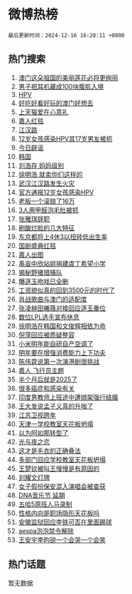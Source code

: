 # 微博热榜

`最后更新时间：2024-12-16 16:20:11 +0800`

## 热门搜索

1. [澳门这朵祖国的美丽莲花必将更绚丽](https://m.weibo.cn/search?containerid=100103type%3D1%26t%3D10%26q%3D%23%E6%BE%B3%E9%97%A8%E8%BF%99%E6%9C%B5%E7%A5%96%E5%9B%BD%E7%9A%84%E7%BE%8E%E4%B8%BD%E8%8E%B2%E8%8A%B1%E5%BF%85%E5%B0%86%E6%9B%B4%E7%BB%9A%E4%B8%BD%23&stream_entry_id=51&isnewpage=1&extparam=seat%3D1%26filter_type%3Drealtimehot%26stream_entry_id%3D51%26q%3D%2523%25E6%25BE%25B3%25E9%2597%25A8%25E8%25BF%2599%25E6%259C%25B5%25E7%25A5%2596%25E5%259B%25BD%25E7%259A%2584%25E7%25BE%258E%25E4%25B8%25BD%25E8%258E%25B2%25E8%258A%25B1%25E5%25BF%2585%25E5%25B0%2586%25E6%259B%25B4%25E7%25BB%259A%25E4%25B8%25BD%2523%26dgr%3D0%26c_type%3D51%26cate%3D10103%26pos%3D0%26display_time%3D1734337209%26pre_seqid%3D17343372098230179389602)
1. [男子把耳机藏成100块腹肌入境](https://m.weibo.cn/search?containerid=100103type%3D1%26t%3D10%26q%3D%23%E7%94%B7%E5%AD%90%E6%8A%8A%E8%80%B3%E6%9C%BA%E8%97%8F%E6%88%90100%E5%9D%97%E8%85%B9%E8%82%8C%E5%85%A5%E5%A2%83%23&stream_entry_id=31&isnewpage=1&extparam=seat%3D1%26filter_type%3Drealtimehot%26flag%3D1%26c_type%3D31%26cate%3D5001%26pos%3D0%26band_rank%3D1%26stream_entry_id%3D31%26q%3D%2523%25E7%2594%25B7%25E5%25AD%2590%25E6%258A%258A%25E8%2580%25B3%25E6%259C%25BA%25E8%2597%258F%25E6%2588%2590100%25E5%259D%2597%25E8%2585%25B9%25E8%2582%258C%25E5%2585%25A5%25E5%25A2%2583%2523%26dgr%3D0%26lcate%3D5001%26realpos%3D1%26display_time%3D1734337209%26pre_seqid%3D17343372098230179389602)
1. [HPV](https://m.weibo.cn/search?containerid=100103type%3D1%26t%3D10%26q%3DHPV&stream_entry_id=31&isnewpage=1&extparam=seat%3D1%26filter_type%3Drealtimehot%26flag%3D0%26c_type%3D31%26cate%3D5001%26pos%3D1%26band_rank%3D2%26stream_entry_id%3D31%26q%3DHPV%26dgr%3D0%26lcate%3D5001%26realpos%3D2%26display_time%3D1734337209%26pre_seqid%3D17343372098230179389602)
1. [好吃好看好玩的澳门好想去](https://m.weibo.cn/search?containerid=100103type%3D1%26t%3D10%26q%3D%23%E5%A5%BD%E5%90%83%E5%A5%BD%E7%9C%8B%E5%A5%BD%E7%8E%A9%E7%9A%84%E6%BE%B3%E9%97%A8%E5%A5%BD%E6%83%B3%E5%8E%BB%23&stream_entry_id=31&isnewpage=1&extparam=seat%3D1%26filter_type%3Drealtimehot%26flag%3D0%26c_type%3D31%26cate%3D5001%26pos%3D2%26band_rank%3D3%26stream_entry_id%3D31%26q%3D%2523%25E5%25A5%25BD%25E5%2590%2583%25E5%25A5%25BD%25E7%259C%258B%25E5%25A5%25BD%25E7%258E%25A9%25E7%259A%2584%25E6%25BE%25B3%25E9%2597%25A8%25E5%25A5%25BD%25E6%2583%25B3%25E5%258E%25BB%2523%26dgr%3D0%26lcate%3D5001%26realpos%3D3%26display_time%3D1734337209%26pre_seqid%3D17343372098230179389602)
1. [上天猫爱在心意礼](https://m.weibo.cn/search?containerid=100103type%3D1%26t%3D10%26q%3D%23%E4%B8%8A%E5%A4%A9%E7%8C%AB%E7%88%B1%E5%9C%A8%E5%BF%83%E6%84%8F%E7%A4%BC%23&stream_entry_id=31&isnewpage=1&extparam=seat%3D1%26filter_type%3Drealtimehot%26c_type%3D31%26topic_ad%3D1%26cate%3D5001%26pos%3D3%26band_rank%3D4%26stream_entry_id%3D31%26q%3D%2523%25E4%25B8%258A%25E5%25A4%25A9%25E7%258C%25AB%25E7%2588%25B1%25E5%259C%25A8%25E5%25BF%2583%25E6%2584%258F%25E7%25A4%25BC%2523%26dgr%3D0%26is_ad_pos%3D1%26adid%3D268507%26lcate%3D5001%26display_time%3D1734337209%26pre_seqid%3D17343372098230179389602)
1. [嘉人红毯](https://m.weibo.cn/search?containerid=100103type%3D1%26t%3D10%26q%3D%E5%98%89%E4%BA%BA%E7%BA%A2%E6%AF%AF&stream_entry_id=31&isnewpage=1&extparam=seat%3D1%26filter_type%3Drealtimehot%26flag%3D1%26c_type%3D31%26cate%3D5001%26pos%3D4%26band_rank%3D4%26stream_entry_id%3D31%26q%3D%25E5%2598%2589%25E4%25BA%25BA%25E7%25BA%25A2%25E6%25AF%25AF%26dgr%3D0%26lcate%3D5001%26realpos%3D4%26display_time%3D1734337209%26pre_seqid%3D17343372098230179389602)
1. [江汉路](https://m.weibo.cn/search?containerid=100103type%3D1%26t%3D10%26q%3D%E6%B1%9F%E6%B1%89%E8%B7%AF&stream_entry_id=31&isnewpage=1&extparam=seat%3D1%26filter_type%3Drealtimehot%26flag%3D1%26c_type%3D31%26cate%3D5001%26pos%3D5%26band_rank%3D5%26stream_entry_id%3D31%26q%3D%25E6%25B1%259F%25E6%25B1%2589%25E8%25B7%25AF%26dgr%3D0%26lcate%3D5001%26realpos%3D5%26display_time%3D1734337209%26pre_seqid%3D17343372098230179389602)
1. [12岁女孩感染HPV其17岁男友被抓](https://m.weibo.cn/search?containerid=100103type%3D1%26t%3D10%26q%3D%2312%E5%B2%81%E5%A5%B3%E5%AD%A9%E6%84%9F%E6%9F%93HPV%E5%85%B617%E5%B2%81%E7%94%B7%E5%8F%8B%E8%A2%AB%E6%8A%93%23&stream_entry_id=31&isnewpage=1&extparam=seat%3D1%26filter_type%3Drealtimehot%26flag%3D2%26c_type%3D31%26cate%3D5001%26pos%3D6%26band_rank%3D6%26stream_entry_id%3D31%26q%3D%252312%25E5%25B2%2581%25E5%25A5%25B3%25E5%25AD%25A9%25E6%2584%259F%25E6%259F%2593HPV%25E5%2585%25B617%25E5%25B2%2581%25E7%2594%25B7%25E5%258F%258B%25E8%25A2%25AB%25E6%258A%2593%2523%26dgr%3D0%26lcate%3D5001%26realpos%3D6%26display_time%3D1734337209%26pre_seqid%3D17343372098230179389602)
1. [今日辟谣](https://m.weibo.cn/search?containerid=100103type%3D1%26t%3D10%26q%3D%23%E4%BB%8A%E6%97%A5%E8%BE%9F%E8%B0%A3%23&stream_entry_id=31&isnewpage=1&extparam=seat%3D1%26filter_type%3Drealtimehot%26c_type%3D31%26cate%3D5001%26pos%3D7%26band_rank%3D7%26stream_entry_id%3D31%26q%3D%2523%25E4%25BB%258A%25E6%2597%25A5%25E8%25BE%259F%25E8%25B0%25A3%2523%26dgr%3D0%26is_ad_pos%3D1%26adid%3D268519%26lcate%3D5001%26display_time%3D1734337209%26pre_seqid%3D17343372098230179389602)
1. [韩国](https://m.weibo.cn/search?containerid=100103type%3D1%26t%3D10%26q%3D%E9%9F%A9%E5%9B%BD&stream_entry_id=31&isnewpage=1&extparam=seat%3D1%26filter_type%3Drealtimehot%26flag%3D2%26c_type%3D31%26cate%3D5001%26pos%3D8%26band_rank%3D7%26stream_entry_id%3D31%26q%3D%25E9%259F%25A9%25E5%259B%25BD%26dgr%3D0%26lcate%3D5001%26realpos%3D7%26display_time%3D1734337209%26pre_seqid%3D17343372098230179389602)
1. [刘浩存 妈妈级别](https://m.weibo.cn/search?containerid=100103type%3D1%26t%3D10%26q%3D%E5%88%98%E6%B5%A9%E5%AD%98+%E5%A6%88%E5%A6%88%E7%BA%A7%E5%88%AB&stream_entry_id=31&isnewpage=1&extparam=seat%3D1%26filter_type%3Drealtimehot%26flag%3D1%26c_type%3D31%26cate%3D5001%26pos%3D9%26band_rank%3D8%26stream_entry_id%3D31%26q%3D%25E5%2588%2598%25E6%25B5%25A9%25E5%25AD%2598%2520%25E5%25A6%2588%25E5%25A6%2588%25E7%25BA%25A7%25E5%2588%25AB%26dgr%3D0%26lcate%3D5001%26realpos%3D8%26display_time%3D1734337209%26pre_seqid%3D17343372098230179389602)
1. [徐明浩 就卖你们这样的](https://m.weibo.cn/search?containerid=100103type%3D1%26t%3D10%26q%3D%E5%BE%90%E6%98%8E%E6%B5%A9+%E5%B0%B1%E5%8D%96%E4%BD%A0%E4%BB%AC%E8%BF%99%E6%A0%B7%E7%9A%84&stream_entry_id=31&isnewpage=1&extparam=seat%3D1%26filter_type%3Drealtimehot%26flag%3D1%26c_type%3D31%26cate%3D5001%26pos%3D10%26band_rank%3D9%26stream_entry_id%3D31%26q%3D%25E5%25BE%2590%25E6%2598%258E%25E6%25B5%25A9%2520%25E5%25B0%25B1%25E5%258D%2596%25E4%25BD%25A0%25E4%25BB%25AC%25E8%25BF%2599%25E6%25A0%25B7%25E7%259A%2584%26dgr%3D0%26lcate%3D5001%26realpos%3D9%26display_time%3D1734337209%26pre_seqid%3D17343372098230179389602)
1. [武汉江汉路发生火灾](https://m.weibo.cn/search?containerid=100103type%3D1%26t%3D10%26q%3D%23%E6%AD%A6%E6%B1%89%E6%B1%9F%E6%B1%89%E8%B7%AF%E5%8F%91%E7%94%9F%E7%81%AB%E7%81%BE%23&stream_entry_id=31&isnewpage=1&extparam=seat%3D1%26filter_type%3Drealtimehot%26flag%3D1%26c_type%3D31%26cate%3D5001%26pos%3D11%26band_rank%3D10%26stream_entry_id%3D31%26q%3D%2523%25E6%25AD%25A6%25E6%25B1%2589%25E6%25B1%259F%25E6%25B1%2589%25E8%25B7%25AF%25E5%258F%2591%25E7%2594%259F%25E7%2581%25AB%25E7%2581%25BE%2523%26dgr%3D0%26lcate%3D5001%26realpos%3D10%26display_time%3D1734337209%26pre_seqid%3D17343372098230179389602)
1. [官方通报12岁女孩感染HPV](https://m.weibo.cn/search?containerid=100103type%3D1%26t%3D10%26q%3D%23%E5%AE%98%E6%96%B9%E9%80%9A%E6%8A%A512%E5%B2%81%E5%A5%B3%E5%AD%A9%E6%84%9F%E6%9F%93HPV%23&stream_entry_id=31&isnewpage=1&extparam=seat%3D1%26filter_type%3Drealtimehot%26flag%3D0%26c_type%3D31%26cate%3D5001%26pos%3D12%26band_rank%3D11%26stream_entry_id%3D31%26q%3D%2523%25E5%25AE%2598%25E6%2596%25B9%25E9%2580%259A%25E6%258A%25A512%25E5%25B2%2581%25E5%25A5%25B3%25E5%25AD%25A9%25E6%2584%259F%25E6%259F%2593HPV%2523%26dgr%3D0%26lcate%3D5001%26realpos%3D11%26display_time%3D1734337209%26pre_seqid%3D17343372098230179389602)
1. [老板一个滚赔了16万](https://m.weibo.cn/search?containerid=100103type%3D1%26t%3D10%26q%3D%23%E8%80%81%E6%9D%BF%E4%B8%80%E4%B8%AA%E6%BB%9A%E8%B5%94%E4%BA%8616%E4%B8%87%23&stream_entry_id=31&isnewpage=1&extparam=seat%3D1%26filter_type%3Drealtimehot%26flag%3D1%26c_type%3D31%26cate%3D5001%26pos%3D13%26band_rank%3D12%26stream_entry_id%3D31%26q%3D%2523%25E8%2580%2581%25E6%259D%25BF%25E4%25B8%2580%25E4%25B8%25AA%25E6%25BB%259A%25E8%25B5%2594%25E4%25BA%258616%25E4%25B8%2587%2523%26dgr%3D0%26lcate%3D5001%26realpos%3D12%26display_time%3D1734337209%26pre_seqid%3D17343372098230179389602)
1. [3人用甲醛泡毛肚被抓](https://m.weibo.cn/search?containerid=100103type%3D1%26t%3D10%26q%3D%233%E4%BA%BA%E7%94%A8%E7%94%B2%E9%86%9B%E6%B3%A1%E6%AF%9B%E8%82%9A%E8%A2%AB%E6%8A%93%23&stream_entry_id=31&isnewpage=1&extparam=seat%3D1%26filter_type%3Drealtimehot%26flag%3D1%26c_type%3D31%26cate%3D5001%26pos%3D14%26band_rank%3D13%26stream_entry_id%3D31%26q%3D%25233%25E4%25BA%25BA%25E7%2594%25A8%25E7%2594%25B2%25E9%2586%259B%25E6%25B3%25A1%25E6%25AF%259B%25E8%2582%259A%25E8%25A2%25AB%25E6%258A%2593%2523%26dgr%3D0%26lcate%3D5001%26realpos%3D13%26display_time%3D1734337209%26pre_seqid%3D17343372098230179389602)
1. [张雅琪辞职](https://m.weibo.cn/search?containerid=100103type%3D1%26t%3D10%26q%3D%E5%BC%A0%E9%9B%85%E7%90%AA%E8%BE%9E%E8%81%8C&stream_entry_id=31&isnewpage=1&extparam=seat%3D1%26filter_type%3Drealtimehot%26flag%3D2%26c_type%3D31%26cate%3D5001%26pos%3D15%26band_rank%3D14%26stream_entry_id%3D31%26q%3D%25E5%25BC%25A0%25E9%259B%2585%25E7%2590%25AA%25E8%25BE%259E%25E8%2581%258C%26dgr%3D0%26lcate%3D5001%26realpos%3D14%26display_time%3D1734337209%26pre_seqid%3D17343372098230179389602)
1. [刷酸烂脸的几大特征](https://m.weibo.cn/search?containerid=100103type%3D1%26t%3D10%26q%3D%23%E5%88%B7%E9%85%B8%E7%83%82%E8%84%B8%E7%9A%84%E5%87%A0%E5%A4%A7%E7%89%B9%E5%BE%81%23&stream_entry_id=31&isnewpage=1&extparam=seat%3D1%26filter_type%3Drealtimehot%26flag%3D0%26c_type%3D31%26cate%3D5001%26pos%3D16%26band_rank%3D15%26stream_entry_id%3D31%26q%3D%2523%25E5%2588%25B7%25E9%2585%25B8%25E7%2583%2582%25E8%2584%25B8%25E7%259A%2584%25E5%2587%25A0%25E5%25A4%25A7%25E7%2589%25B9%25E5%25BE%2581%2523%26dgr%3D0%26lcate%3D5001%26adid%3D268537%26realpos%3D15%26display_time%3D1734337209%26pre_seqid%3D17343372098230179389602)
1. [东京都将上4休3以扭转低出生率](https://m.weibo.cn/search?containerid=100103type%3D1%26t%3D10%26q%3D%23%E4%B8%9C%E4%BA%AC%E9%83%BD%E5%B0%86%E4%B8%8A4%E4%BC%913%E4%BB%A5%E6%89%AD%E8%BD%AC%E4%BD%8E%E5%87%BA%E7%94%9F%E7%8E%87%23&stream_entry_id=31&isnewpage=1&extparam=seat%3D1%26filter_type%3Drealtimehot%26flag%3D2%26c_type%3D31%26cate%3D5001%26pos%3D17%26band_rank%3D16%26stream_entry_id%3D31%26q%3D%2523%25E4%25B8%259C%25E4%25BA%25AC%25E9%2583%25BD%25E5%25B0%2586%25E4%25B8%258A4%25E4%25BC%25913%25E4%25BB%25A5%25E6%2589%25AD%25E8%25BD%25AC%25E4%25BD%258E%25E5%2587%25BA%25E7%2594%259F%25E7%258E%2587%2523%26dgr%3D0%26lcate%3D5001%26realpos%3D16%26display_time%3D1734337209%26pre_seqid%3D17343372098230179389602)
1. [国剧盛典红毯](https://m.weibo.cn/search?containerid=100103type%3D1%26t%3D10%26q%3D%E5%9B%BD%E5%89%A7%E7%9B%9B%E5%85%B8%E7%BA%A2%E6%AF%AF&stream_entry_id=31&isnewpage=1&extparam=seat%3D1%26filter_type%3Drealtimehot%26flag%3D1%26c_type%3D31%26cate%3D5001%26pos%3D18%26band_rank%3D17%26stream_entry_id%3D31%26q%3D%25E5%259B%25BD%25E5%2589%25A7%25E7%259B%259B%25E5%2585%25B8%25E7%25BA%25A2%25E6%25AF%25AF%26dgr%3D0%26lcate%3D5001%26realpos%3D17%26display_time%3D1734337209%26pre_seqid%3D17343372098230179389602)
1. [嘉人出图](https://m.weibo.cn/search?containerid=100103type%3D1%26t%3D10%26q%3D%23%E5%98%89%E4%BA%BA%E5%87%BA%E5%9B%BE%23&stream_entry_id=31&isnewpage=1&extparam=seat%3D1%26filter_type%3Drealtimehot%26flag%3D0%26c_type%3D31%26cate%3D5001%26pos%3D19%26band_rank%3D18%26stream_entry_id%3D31%26q%3D%2523%25E5%2598%2589%25E4%25BA%25BA%25E5%2587%25BA%25E5%259B%25BE%2523%26dgr%3D0%26lcate%3D5001%26realpos%3D18%26display_time%3D1734337209%26pre_seqid%3D17343372098230179389602)
1. [禹宙中欣站姐捐建虞丁希望小学](https://m.weibo.cn/search?containerid=100103type%3D1%26t%3D10%26q%3D%23%E7%A6%B9%E5%AE%99%E4%B8%AD%E6%AC%A3%E7%AB%99%E5%A7%90%E6%8D%90%E5%BB%BA%E8%99%9E%E4%B8%81%E5%B8%8C%E6%9C%9B%E5%B0%8F%E5%AD%A6%23&stream_entry_id=31&isnewpage=1&extparam=seat%3D1%26filter_type%3Drealtimehot%26flag%3D1%26c_type%3D31%26cate%3D5001%26pos%3D20%26band_rank%3D19%26stream_entry_id%3D31%26q%3D%2523%25E7%25A6%25B9%25E5%25AE%2599%25E4%25B8%25AD%25E6%25AC%25A3%25E7%25AB%2599%25E5%25A7%2590%25E6%258D%2590%25E5%25BB%25BA%25E8%2599%259E%25E4%25B8%2581%25E5%25B8%258C%25E6%259C%259B%25E5%25B0%258F%25E5%25AD%25A6%2523%26dgr%3D0%26lcate%3D5001%26realpos%3D19%26display_time%3D1734337209%26pre_seqid%3D17343372098230179389602)
1. [揭秘野猪猎捕队](https://m.weibo.cn/search?containerid=100103type%3D1%26t%3D10%26q%3D%23%E6%8F%AD%E7%A7%98%E9%87%8E%E7%8C%AA%E7%8C%8E%E6%8D%95%E9%98%9F%23&stream_entry_id=31&isnewpage=1&extparam=seat%3D1%26filter_type%3Drealtimehot%26flag%3D1%26c_type%3D31%26cate%3D5001%26pos%3D21%26band_rank%3D20%26stream_entry_id%3D31%26q%3D%2523%25E6%258F%25AD%25E7%25A7%2598%25E9%2587%258E%25E7%258C%25AA%25E7%258C%258E%25E6%258D%2595%25E9%2598%259F%2523%26dgr%3D0%26lcate%3D5001%26realpos%3D20%26display_time%3D1734337209%26pre_seqid%3D17343372098230179389602)
1. [曝逐玉吻戏已全删](https://m.weibo.cn/search?containerid=100103type%3D1%26t%3D10%26q%3D%23%E6%9B%9D%E9%80%90%E7%8E%89%E5%90%BB%E6%88%8F%E5%B7%B2%E5%85%A8%E5%88%A0%23&stream_entry_id=31&isnewpage=1&extparam=seat%3D1%26filter_type%3Drealtimehot%26flag%3D1%26c_type%3D31%26cate%3D5001%26pos%3D22%26band_rank%3D21%26stream_entry_id%3D31%26q%3D%2523%25E6%259B%259D%25E9%2580%2590%25E7%258E%2589%25E5%2590%25BB%25E6%2588%258F%25E5%25B7%25B2%25E5%2585%25A8%25E5%2588%25A0%2523%26dgr%3D0%26lcate%3D5001%26realpos%3D21%26display_time%3D1734337209%26pre_seqid%3D17343372098230179389602)
1. [工资貌似真的回到3500元的时代了](https://m.weibo.cn/search?containerid=100103type%3D1%26t%3D10%26q%3D%23%E5%B7%A5%E8%B5%84%E8%B2%8C%E4%BC%BC%E7%9C%9F%E7%9A%84%E5%9B%9E%E5%88%B03500%E5%85%83%E7%9A%84%E6%97%B6%E4%BB%A3%E4%BA%86%23&stream_entry_id=31&isnewpage=1&extparam=seat%3D1%26filter_type%3Drealtimehot%26flag%3D2%26c_type%3D31%26cate%3D5001%26pos%3D23%26band_rank%3D22%26stream_entry_id%3D31%26q%3D%2523%25E5%25B7%25A5%25E8%25B5%2584%25E8%25B2%258C%25E4%25BC%25BC%25E7%259C%259F%25E7%259A%2584%25E5%259B%259E%25E5%2588%25B03500%25E5%2585%2583%25E7%259A%2584%25E6%2597%25B6%25E4%25BB%25A3%25E4%25BA%2586%2523%26dgr%3D0%26lcate%3D5001%26realpos%3D22%26display_time%3D1734337209%26pre_seqid%3D17343372098230179389602)
1. [肖战歌曲与澳门的适配度](https://m.weibo.cn/search?containerid=100103type%3D1%26t%3D10%26q%3D%23%E8%82%96%E6%88%98%E6%AD%8C%E6%9B%B2%E4%B8%8E%E6%BE%B3%E9%97%A8%E7%9A%84%E9%80%82%E9%85%8D%E5%BA%A6%23&stream_entry_id=31&isnewpage=1&extparam=seat%3D1%26filter_type%3Drealtimehot%26flag%3D0%26c_type%3D31%26cate%3D5001%26pos%3D24%26band_rank%3D23%26stream_entry_id%3D31%26q%3D%2523%25E8%2582%2596%25E6%2588%2598%25E6%25AD%258C%25E6%259B%25B2%25E4%25B8%258E%25E6%25BE%25B3%25E9%2597%25A8%25E7%259A%2584%25E9%2580%2582%25E9%2585%258D%25E5%25BA%25A6%2523%26dgr%3D0%26lcate%3D5001%26realpos%3D23%26display_time%3D1734337209%26pre_seqid%3D17343372098230179389602)
1. [张凌赫田曦薇对接回应逐玉番位](https://m.weibo.cn/search?containerid=100103type%3D1%26t%3D10%26q%3D%23%E5%BC%A0%E5%87%8C%E8%B5%AB%E7%94%B0%E6%9B%A6%E8%96%87%E5%AF%B9%E6%8E%A5%E5%9B%9E%E5%BA%94%E9%80%90%E7%8E%89%E7%95%AA%E4%BD%8D%23&stream_entry_id=31&isnewpage=1&extparam=seat%3D1%26filter_type%3Drealtimehot%26flag%3D1%26c_type%3D31%26cate%3D5001%26pos%3D25%26band_rank%3D24%26stream_entry_id%3D31%26q%3D%2523%25E5%25BC%25A0%25E5%2587%258C%25E8%25B5%25AB%25E7%2594%25B0%25E6%259B%25A6%25E8%2596%2587%25E5%25AF%25B9%25E6%258E%25A5%25E5%259B%259E%25E5%25BA%2594%25E9%2580%2590%25E7%258E%2589%25E7%2595%25AA%25E4%25BD%258D%2523%26dgr%3D0%26lcate%3D5001%26realpos%3D24%26display_time%3D1734337209%26pre_seqid%3D17343372098230179389602)
1. [数位LPL选手宣布休息](https://m.weibo.cn/search?containerid=100103type%3D1%26t%3D10%26q%3D%23%E6%95%B0%E4%BD%8DLPL%E9%80%89%E6%89%8B%E5%AE%A3%E5%B8%83%E4%BC%91%E6%81%AF%23&stream_entry_id=31&isnewpage=1&extparam=seat%3D1%26filter_type%3Drealtimehot%26flag%3D1%26c_type%3D31%26cate%3D5001%26pos%3D26%26band_rank%3D25%26stream_entry_id%3D31%26q%3D%2523%25E6%2595%25B0%25E4%25BD%258DLPL%25E9%2580%2589%25E6%2589%258B%25E5%25AE%25A3%25E5%25B8%2583%25E4%25BC%2591%25E6%2581%25AF%2523%26dgr%3D0%26lcate%3D5001%26realpos%3D25%26display_time%3D1734337209%26pre_seqid%3D17343372098230179389602)
1. [徐明浩在韩国和文俊辉相依为命](https://m.weibo.cn/search?containerid=100103type%3D1%26t%3D10%26q%3D%E5%BE%90%E6%98%8E%E6%B5%A9%E5%9C%A8%E9%9F%A9%E5%9B%BD%E5%92%8C%E6%96%87%E4%BF%8A%E8%BE%89%E7%9B%B8%E4%BE%9D%E4%B8%BA%E5%91%BD&stream_entry_id=31&isnewpage=1&extparam=seat%3D1%26filter_type%3Drealtimehot%26flag%3D1%26c_type%3D31%26cate%3D5001%26pos%3D27%26band_rank%3D26%26stream_entry_id%3D31%26q%3D%25E5%25BE%2590%25E6%2598%258E%25E6%25B5%25A9%25E5%259C%25A8%25E9%259F%25A9%25E5%259B%25BD%25E5%2592%258C%25E6%2596%2587%25E4%25BF%258A%25E8%25BE%2589%25E7%259B%25B8%25E4%25BE%259D%25E4%25B8%25BA%25E5%2591%25BD%26dgr%3D0%26lcate%3D5001%26realpos%3D26%26display_time%3D1734337209%26pre_seqid%3D17343372098230179389602)
1. [倪萍回应被质疑整容](https://m.weibo.cn/search?containerid=100103type%3D1%26t%3D10%26q%3D%E5%80%AA%E8%90%8D%E5%9B%9E%E5%BA%94%E8%A2%AB%E8%B4%A8%E7%96%91%E6%95%B4%E5%AE%B9&stream_entry_id=31&isnewpage=1&extparam=seat%3D1%26filter_type%3Drealtimehot%26flag%3D1%26c_type%3D31%26cate%3D5001%26pos%3D28%26band_rank%3D27%26stream_entry_id%3D31%26q%3D%25E5%2580%25AA%25E8%2590%258D%25E5%259B%259E%25E5%25BA%2594%25E8%25A2%25AB%25E8%25B4%25A8%25E7%2596%2591%25E6%2595%25B4%25E5%25AE%25B9%26dgr%3D0%26lcate%3D5001%26realpos%3D27%26display_time%3D1734337209%26pre_seqid%3D17343372098230179389602)
1. [小米明年能自研自产空调了](https://m.weibo.cn/search?containerid=100103type%3D1%26t%3D10%26q%3D%E5%B0%8F%E7%B1%B3%E6%98%8E%E5%B9%B4%E8%83%BD%E8%87%AA%E7%A0%94%E8%87%AA%E4%BA%A7%E7%A9%BA%E8%B0%83%E4%BA%86&stream_entry_id=31&isnewpage=1&extparam=seat%3D1%26filter_type%3Drealtimehot%26flag%3D1%26c_type%3D31%26cate%3D5001%26pos%3D29%26band_rank%3D28%26stream_entry_id%3D31%26q%3D%25E5%25B0%258F%25E7%25B1%25B3%25E6%2598%258E%25E5%25B9%25B4%25E8%2583%25BD%25E8%2587%25AA%25E7%25A0%2594%25E8%2587%25AA%25E4%25BA%25A7%25E7%25A9%25BA%25E8%25B0%2583%25E4%25BA%2586%26dgr%3D0%26lcate%3D5001%26realpos%3D28%26display_time%3D1734337209%26pre_seqid%3D17343372098230179389602)
1. [明年要在增强消费能力上下功夫](https://m.weibo.cn/search?containerid=100103type%3D1%26t%3D10%26q%3D%23%E6%98%8E%E5%B9%B4%E8%A6%81%E5%9C%A8%E5%A2%9E%E5%BC%BA%E6%B6%88%E8%B4%B9%E8%83%BD%E5%8A%9B%E4%B8%8A%E4%B8%8B%E5%8A%9F%E5%A4%AB%23&stream_entry_id=31&isnewpage=1&extparam=seat%3D1%26filter_type%3Drealtimehot%26flag%3D1%26c_type%3D31%26cate%3D5001%26pos%3D30%26band_rank%3D29%26stream_entry_id%3D31%26q%3D%2523%25E6%2598%258E%25E5%25B9%25B4%25E8%25A6%2581%25E5%259C%25A8%25E5%25A2%259E%25E5%25BC%25BA%25E6%25B6%2588%25E8%25B4%25B9%25E8%2583%25BD%25E5%258A%259B%25E4%25B8%258A%25E4%25B8%258B%25E5%258A%259F%25E5%25A4%25AB%2523%26dgr%3D0%26lcate%3D5001%26realpos%3D29%26display_time%3D1734337209%26pre_seqid%3D17343372098230179389602)
1. [陈伟霆说第一次演港剧很挑战](https://m.weibo.cn/search?containerid=100103type%3D1%26t%3D10%26q%3D%23%E9%99%88%E4%BC%9F%E9%9C%86%E8%AF%B4%E7%AC%AC%E4%B8%80%E6%AC%A1%E6%BC%94%E6%B8%AF%E5%89%A7%E5%BE%88%E6%8C%91%E6%88%98%23&stream_entry_id=31&isnewpage=1&extparam=seat%3D1%26filter_type%3Drealtimehot%26flag%3D1%26c_type%3D31%26cate%3D5001%26pos%3D31%26band_rank%3D30%26stream_entry_id%3D31%26q%3D%2523%25E9%2599%2588%25E4%25BC%259F%25E9%259C%2586%25E8%25AF%25B4%25E7%25AC%25AC%25E4%25B8%2580%25E6%25AC%25A1%25E6%25BC%2594%25E6%25B8%25AF%25E5%2589%25A7%25E5%25BE%2588%25E6%258C%2591%25E6%2588%2598%2523%26dgr%3D0%26lcate%3D5001%26realpos%3D30%26display_time%3D1734337209%26pre_seqid%3D17343372098230179389602)
1. [嘉人 飞行员主题](https://m.weibo.cn/search?containerid=100103type%3D1%26t%3D10%26q%3D%E5%98%89%E4%BA%BA+%E9%A3%9E%E8%A1%8C%E5%91%98%E4%B8%BB%E9%A2%98&stream_entry_id=31&isnewpage=1&extparam=seat%3D1%26filter_type%3Drealtimehot%26flag%3D0%26c_type%3D31%26cate%3D5001%26pos%3D32%26band_rank%3D31%26stream_entry_id%3D31%26q%3D%25E5%2598%2589%25E4%25BA%25BA%2520%25E9%25A3%259E%25E8%25A1%258C%25E5%2591%2598%25E4%25B8%25BB%25E9%25A2%2598%26dgr%3D0%26lcate%3D5001%26realpos%3D31%26display_time%3D1734337209%26pre_seqid%3D17343372098230179389602)
1. [半个月后就是2025了](https://m.weibo.cn/search?containerid=100103type%3D1%26t%3D10%26q%3D%23%E5%8D%8A%E4%B8%AA%E6%9C%88%E5%90%8E%E5%B0%B1%E6%98%AF2025%E4%BA%86%23&stream_entry_id=31&isnewpage=1&extparam=seat%3D1%26filter_type%3Drealtimehot%26flag%3D0%26c_type%3D31%26cate%3D5001%26pos%3D33%26band_rank%3D32%26stream_entry_id%3D31%26q%3D%2523%25E5%258D%258A%25E4%25B8%25AA%25E6%259C%2588%25E5%2590%258E%25E5%25B0%25B1%25E6%2598%25AF2025%25E4%25BA%2586%2523%26dgr%3D0%26lcate%3D5001%26realpos%3D32%26display_time%3D1734337209%26pre_seqid%3D17343372098230179389602)
1. [很多癌症和感染有关](https://m.weibo.cn/search?containerid=100103type%3D1%26t%3D10%26q%3D%23%E5%BE%88%E5%A4%9A%E7%99%8C%E7%97%87%E5%92%8C%E6%84%9F%E6%9F%93%E6%9C%89%E5%85%B3%23&stream_entry_id=31&isnewpage=1&extparam=seat%3D1%26filter_type%3Drealtimehot%26flag%3D0%26c_type%3D31%26cate%3D5001%26pos%3D34%26band_rank%3D33%26stream_entry_id%3D31%26q%3D%2523%25E5%25BE%2588%25E5%25A4%259A%25E7%2599%258C%25E7%2597%2587%25E5%2592%258C%25E6%2584%259F%25E6%259F%2593%25E6%259C%2589%25E5%2585%25B3%2523%26dgr%3D0%26lcate%3D5001%26realpos%3D33%26display_time%3D1734337209%26pre_seqid%3D17343372098230179389602)
1. [印度男教师上班途中遭绑架强行结婚](https://m.weibo.cn/search?containerid=100103type%3D1%26t%3D10%26q%3D%23%E5%8D%B0%E5%BA%A6%E7%94%B7%E6%95%99%E5%B8%88%E4%B8%8A%E7%8F%AD%E9%80%94%E4%B8%AD%E9%81%AD%E7%BB%91%E6%9E%B6%E5%BC%BA%E8%A1%8C%E7%BB%93%E5%A9%9A%23&stream_entry_id=31&isnewpage=1&extparam=seat%3D1%26filter_type%3Drealtimehot%26flag%3D0%26c_type%3D31%26cate%3D5001%26pos%3D35%26band_rank%3D34%26stream_entry_id%3D31%26q%3D%2523%25E5%258D%25B0%25E5%25BA%25A6%25E7%2594%25B7%25E6%2595%2599%25E5%25B8%2588%25E4%25B8%258A%25E7%258F%25AD%25E9%2580%2594%25E4%25B8%25AD%25E9%2581%25AD%25E7%25BB%2591%25E6%259E%25B6%25E5%25BC%25BA%25E8%25A1%258C%25E7%25BB%2593%25E5%25A9%259A%2523%26dgr%3D0%26lcate%3D5001%26realpos%3D34%26display_time%3D1734337209%26pre_seqid%3D17343372098230179389602)
1. [王大发说孟子义真的升咖了](https://m.weibo.cn/search?containerid=100103type%3D1%26t%3D10%26q%3D%E7%8E%8B%E5%A4%A7%E5%8F%91%E8%AF%B4%E5%AD%9F%E5%AD%90%E4%B9%89%E7%9C%9F%E7%9A%84%E5%8D%87%E5%92%96%E4%BA%86&stream_entry_id=31&isnewpage=1&extparam=seat%3D1%26filter_type%3Drealtimehot%26flag%3D1%26c_type%3D31%26cate%3D5001%26pos%3D36%26band_rank%3D35%26stream_entry_id%3D31%26q%3D%25E7%258E%258B%25E5%25A4%25A7%25E5%258F%2591%25E8%25AF%25B4%25E5%25AD%259F%25E5%25AD%2590%25E4%25B9%2589%25E7%259C%259F%25E7%259A%2584%25E5%258D%2587%25E5%2592%2596%25E4%25BA%2586%26dgr%3D0%26lcate%3D5001%26realpos%3D35%26display_time%3D1734337209%26pre_seqid%3D17343372098230179389602)
1. [江苏卫视跨年](https://m.weibo.cn/search?containerid=100103type%3D1%26t%3D10%26q%3D%E6%B1%9F%E8%8B%8F%E5%8D%AB%E8%A7%86%E8%B7%A8%E5%B9%B4&stream_entry_id=31&isnewpage=1&extparam=seat%3D1%26filter_type%3Drealtimehot%26flag%3D1%26c_type%3D31%26cate%3D5001%26pos%3D37%26band_rank%3D36%26stream_entry_id%3D31%26q%3D%25E6%25B1%259F%25E8%258B%258F%25E5%258D%25AB%25E8%25A7%2586%25E8%25B7%25A8%25E5%25B9%25B4%26dgr%3D0%26lcate%3D5001%26realpos%3D36%26display_time%3D1734337209%26pre_seqid%3D17343372098230179389602)
1. [天津一学校教室天花板坍塌](https://m.weibo.cn/search?containerid=100103type%3D1%26t%3D10%26q%3D%23%E5%A4%A9%E6%B4%A5%E4%B8%80%E5%AD%A6%E6%A0%A1%E6%95%99%E5%AE%A4%E5%A4%A9%E8%8A%B1%E6%9D%BF%E5%9D%8D%E5%A1%8C%23&stream_entry_id=31&isnewpage=1&extparam=seat%3D1%26filter_type%3Drealtimehot%26flag%3D1%26c_type%3D31%26cate%3D5001%26pos%3D38%26band_rank%3D37%26stream_entry_id%3D31%26q%3D%2523%25E5%25A4%25A9%25E6%25B4%25A5%25E4%25B8%2580%25E5%25AD%25A6%25E6%25A0%25A1%25E6%2595%2599%25E5%25AE%25A4%25E5%25A4%25A9%25E8%258A%25B1%25E6%259D%25BF%25E5%259D%258D%25E5%25A1%258C%2523%26dgr%3D0%26lcate%3D5001%26realpos%3D37%26display_time%3D1734337209%26pre_seqid%3D17343372098230179389602)
1. [以为阿如那转型了](https://m.weibo.cn/search?containerid=100103type%3D1%26t%3D10%26q%3D%E4%BB%A5%E4%B8%BA%E9%98%BF%E5%A6%82%E9%82%A3%E8%BD%AC%E5%9E%8B%E4%BA%86&stream_entry_id=31&isnewpage=1&extparam=seat%3D1%26filter_type%3Drealtimehot%26flag%3D1%26c_type%3D31%26cate%3D5001%26pos%3D39%26band_rank%3D38%26stream_entry_id%3D31%26q%3D%25E4%25BB%25A5%25E4%25B8%25BA%25E9%2598%25BF%25E5%25A6%2582%25E9%2582%25A3%25E8%25BD%25AC%25E5%259E%258B%25E4%25BA%2586%26dgr%3D0%26lcate%3D5001%26realpos%3D38%26display_time%3D1734337209%26pre_seqid%3D17343372098230179389602)
1. [光与夜之恋](https://m.weibo.cn/search?containerid=100103type%3D1%26t%3D10%26q%3D%E5%85%89%E4%B8%8E%E5%A4%9C%E4%B9%8B%E6%81%8B&stream_entry_id=31&isnewpage=1&extparam=seat%3D1%26filter_type%3Drealtimehot%26flag%3D1%26c_type%3D31%26cate%3D5001%26pos%3D40%26band_rank%3D39%26stream_entry_id%3D31%26q%3D%25E5%2585%2589%25E4%25B8%258E%25E5%25A4%259C%25E4%25B9%258B%25E6%2581%258B%26dgr%3D0%26lcate%3D5001%26realpos%3D39%26display_time%3D1734337209%26pre_seqid%3D17343372098230179389602)
1. [这才是毛衣的正确叠法](https://m.weibo.cn/search?containerid=100103type%3D1%26t%3D10%26q%3D%23%E8%BF%99%E6%89%8D%E6%98%AF%E6%AF%9B%E8%A1%A3%E7%9A%84%E6%AD%A3%E7%A1%AE%E5%8F%A0%E6%B3%95%23&stream_entry_id=31&isnewpage=1&extparam=seat%3D1%26filter_type%3Drealtimehot%26flag%3D1%26c_type%3D31%26cate%3D5001%26pos%3D41%26band_rank%3D40%26stream_entry_id%3D31%26q%3D%2523%25E8%25BF%2599%25E6%2589%258D%25E6%2598%25AF%25E6%25AF%259B%25E8%25A1%25A3%25E7%259A%2584%25E6%25AD%25A3%25E7%25A1%25AE%25E5%258F%25A0%25E6%25B3%2595%2523%26dgr%3D0%26lcate%3D5001%26realpos%3D40%26display_time%3D1734337209%26pre_seqid%3D17343372098230179389602)
1. [多部门回应学校教室天花板坍塌](https://m.weibo.cn/search?containerid=100103type%3D1%26t%3D10%26q%3D%23%E5%A4%9A%E9%83%A8%E9%97%A8%E5%9B%9E%E5%BA%94%E5%AD%A6%E6%A0%A1%E6%95%99%E5%AE%A4%E5%A4%A9%E8%8A%B1%E6%9D%BF%E5%9D%8D%E5%A1%8C%23&stream_entry_id=31&isnewpage=1&extparam=seat%3D1%26filter_type%3Drealtimehot%26flag%3D1%26c_type%3D31%26cate%3D5001%26pos%3D42%26band_rank%3D41%26stream_entry_id%3D31%26q%3D%2523%25E5%25A4%259A%25E9%2583%25A8%25E9%2597%25A8%25E5%259B%259E%25E5%25BA%2594%25E5%25AD%25A6%25E6%25A0%25A1%25E6%2595%2599%25E5%25AE%25A4%25E5%25A4%25A9%25E8%258A%25B1%25E6%259D%25BF%25E5%259D%258D%25E5%25A1%258C%2523%26dgr%3D0%26lcate%3D5001%26realpos%3D41%26display_time%3D1734337209%26pre_seqid%3D17343372098230179389602)
1. [王楚钦被叫王慢慢是有原因的](https://m.weibo.cn/search?containerid=100103type%3D1%26t%3D10%26q%3D%23%E7%8E%8B%E6%A5%9A%E9%92%A6%E8%A2%AB%E5%8F%AB%E7%8E%8B%E6%85%A2%E6%85%A2%E6%98%AF%E6%9C%89%E5%8E%9F%E5%9B%A0%E7%9A%84%23&stream_entry_id=31&isnewpage=1&extparam=seat%3D1%26filter_type%3Drealtimehot%26flag%3D1%26c_type%3D31%26cate%3D5001%26pos%3D43%26band_rank%3D42%26stream_entry_id%3D31%26q%3D%2523%25E7%258E%258B%25E6%25A5%259A%25E9%2592%25A6%25E8%25A2%25AB%25E5%258F%25AB%25E7%258E%258B%25E6%2585%25A2%25E6%2585%25A2%25E6%2598%25AF%25E6%259C%2589%25E5%258E%259F%25E5%259B%25A0%25E7%259A%2584%2523%26dgr%3D0%26lcate%3D5001%26realpos%3D42%26display_time%3D1734337209%26pre_seqid%3D17343372098230179389602)
1. [刘耀文灯牌](https://m.weibo.cn/search?containerid=100103type%3D1%26t%3D10%26q%3D%23%E5%88%98%E8%80%80%E6%96%87%E7%81%AF%E7%89%8C%23&stream_entry_id=31&isnewpage=1&extparam=seat%3D1%26filter_type%3Drealtimehot%26flag%3D0%26c_type%3D31%26cate%3D5001%26pos%3D44%26band_rank%3D43%26stream_entry_id%3D31%26q%3D%2523%25E5%2588%2598%25E8%2580%2580%25E6%2596%2587%25E7%2581%25AF%25E7%2589%258C%2523%26dgr%3D0%26lcate%3D5001%26realpos%3D43%26display_time%3D1734337209%26pre_seqid%3D17343372098230179389602)
1. [女子假扮保安混入演唱会被查获](https://m.weibo.cn/search?containerid=100103type%3D1%26t%3D10%26q%3D%23%E5%A5%B3%E5%AD%90%E5%81%87%E6%89%AE%E4%BF%9D%E5%AE%89%E6%B7%B7%E5%85%A5%E6%BC%94%E5%94%B1%E4%BC%9A%E8%A2%AB%E6%9F%A5%E8%8E%B7%23&stream_entry_id=31&isnewpage=1&extparam=seat%3D1%26filter_type%3Drealtimehot%26flag%3D1%26c_type%3D31%26cate%3D5001%26pos%3D45%26band_rank%3D44%26stream_entry_id%3D31%26q%3D%2523%25E5%25A5%25B3%25E5%25AD%2590%25E5%2581%2587%25E6%2589%25AE%25E4%25BF%259D%25E5%25AE%2589%25E6%25B7%25B7%25E5%2585%25A5%25E6%25BC%2594%25E5%2594%25B1%25E4%25BC%259A%25E8%25A2%25AB%25E6%259F%25A5%25E8%258E%25B7%2523%26dgr%3D0%26lcate%3D5001%26realpos%3D44%26display_time%3D1734337209%26pre_seqid%3D17343372098230179389602)
1. [DNA音乐节 延期](https://m.weibo.cn/search?containerid=100103type%3D1%26t%3D10%26q%3DDNA%E9%9F%B3%E4%B9%90%E8%8A%82+%E5%BB%B6%E6%9C%9F&stream_entry_id=31&isnewpage=1&extparam=seat%3D1%26filter_type%3Drealtimehot%26flag%3D1%26c_type%3D31%26cate%3D5001%26pos%3D46%26band_rank%3D45%26stream_entry_id%3D31%26q%3DDNA%25E9%259F%25B3%25E4%25B9%2590%25E8%258A%2582%2520%25E5%25BB%25B6%25E6%259C%259F%26dgr%3D0%26lcate%3D5001%26realpos%3D45%26display_time%3D1734337209%26pre_seqid%3D17343372098230179389602)
1. [五哈5原班人马录制](https://m.weibo.cn/search?containerid=100103type%3D1%26t%3D10%26q%3D%23%E4%BA%94%E5%93%885%E5%8E%9F%E7%8F%AD%E4%BA%BA%E9%A9%AC%E5%BD%95%E5%88%B6%23&stream_entry_id=31&isnewpage=1&extparam=seat%3D1%26filter_type%3Drealtimehot%26flag%3D1%26c_type%3D31%26cate%3D5001%26pos%3D47%26band_rank%3D46%26stream_entry_id%3D31%26q%3D%2523%25E4%25BA%2594%25E5%2593%25885%25E5%258E%259F%25E7%258F%25AD%25E4%25BA%25BA%25E9%25A9%25AC%25E5%25BD%2595%25E5%2588%25B6%2523%26dgr%3D0%26lcate%3D5001%26realpos%3D46%26display_time%3D1734337209%26pre_seqid%3D17343372098230179389602)
1. [性格内向是职场隐形天花板吗](https://m.weibo.cn/search?containerid=100103type%3D1%26t%3D10%26q%3D%23%E6%80%A7%E6%A0%BC%E5%86%85%E5%90%91%E6%98%AF%E8%81%8C%E5%9C%BA%E9%9A%90%E5%BD%A2%E5%A4%A9%E8%8A%B1%E6%9D%BF%E5%90%97%23&stream_entry_id=31&isnewpage=1&extparam=seat%3D1%26filter_type%3Drealtimehot%26flag%3D1%26c_type%3D31%26cate%3D5001%26pos%3D48%26band_rank%3D47%26stream_entry_id%3D31%26q%3D%2523%25E6%2580%25A7%25E6%25A0%25BC%25E5%2586%2585%25E5%2590%2591%25E6%2598%25AF%25E8%2581%258C%25E5%259C%25BA%25E9%259A%2590%25E5%25BD%25A2%25E5%25A4%25A9%25E8%258A%25B1%25E6%259D%25BF%25E5%2590%2597%2523%26dgr%3D0%26lcate%3D5001%26realpos%3D47%26display_time%3D1734337209%26pre_seqid%3D17343372098230179389602)
1. [安徽监狱回应李铁可否在里面踢球](https://m.weibo.cn/search?containerid=100103type%3D1%26t%3D10%26q%3D%23%E5%AE%89%E5%BE%BD%E7%9B%91%E7%8B%B1%E5%9B%9E%E5%BA%94%E6%9D%8E%E9%93%81%E5%8F%AF%E5%90%A6%E5%9C%A8%E9%87%8C%E9%9D%A2%E8%B8%A2%E7%90%83%23&stream_entry_id=31&isnewpage=1&extparam=seat%3D1%26filter_type%3Drealtimehot%26flag%3D0%26c_type%3D31%26cate%3D5001%26pos%3D49%26band_rank%3D48%26stream_entry_id%3D31%26q%3D%2523%25E5%25AE%2589%25E5%25BE%25BD%25E7%259B%2591%25E7%258B%25B1%25E5%259B%259E%25E5%25BA%2594%25E6%259D%258E%25E9%2593%2581%25E5%258F%25AF%25E5%2590%25A6%25E5%259C%25A8%25E9%2587%258C%25E9%259D%25A2%25E8%25B8%25A2%25E7%2590%2583%2523%26dgr%3D0%26lcate%3D5001%26realpos%3D48%26display_time%3D1734337209%26pre_seqid%3D17343372098230179389602)
1. [aespa泡泡禁令解除](https://m.weibo.cn/search?containerid=100103type%3D1%26t%3D10%26q%3D%23aespa%E6%B3%A1%E6%B3%A1%E7%A6%81%E4%BB%A4%E8%A7%A3%E9%99%A4%23&stream_entry_id=31&isnewpage=1&extparam=seat%3D1%26filter_type%3Drealtimehot%26flag%3D1%26c_type%3D31%26cate%3D5001%26pos%3D50%26band_rank%3D49%26stream_entry_id%3D31%26q%3D%2523aespa%25E6%25B3%25A1%25E6%25B3%25A1%25E7%25A6%2581%25E4%25BB%25A4%25E8%25A7%25A3%25E9%2599%25A4%2523%26dgr%3D0%26lcate%3D5001%26realpos%3D49%26display_time%3D1734337209%26pre_seqid%3D17343372098230179389602)
1. [王安宇李昀锐一个会哭一个会笑](https://m.weibo.cn/search?containerid=100103type%3D1%26t%3D10%26q%3D%E7%8E%8B%E5%AE%89%E5%AE%87%E6%9D%8E%E6%98%80%E9%94%90%E4%B8%80%E4%B8%AA%E4%BC%9A%E5%93%AD%E4%B8%80%E4%B8%AA%E4%BC%9A%E7%AC%91&stream_entry_id=31&isnewpage=1&extparam=seat%3D1%26filter_type%3Drealtimehot%26flag%3D1%26c_type%3D31%26cate%3D5001%26pos%3D51%26band_rank%3D50%26stream_entry_id%3D31%26q%3D%25E7%258E%258B%25E5%25AE%2589%25E5%25AE%2587%25E6%259D%258E%25E6%2598%2580%25E9%2594%2590%25E4%25B8%2580%25E4%25B8%25AA%25E4%25BC%259A%25E5%2593%25AD%25E4%25B8%2580%25E4%25B8%25AA%25E4%25BC%259A%25E7%25AC%2591%26dgr%3D0%26lcate%3D5001%26realpos%3D50%26display_time%3D1734337209%26pre_seqid%3D17343372098230179389602)

## 热门话题

暂无数据
